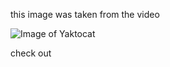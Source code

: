 this image was taken from the video

![Image of Yaktocat](https://octodex.github.com/images/yaktocat.png)

check out
